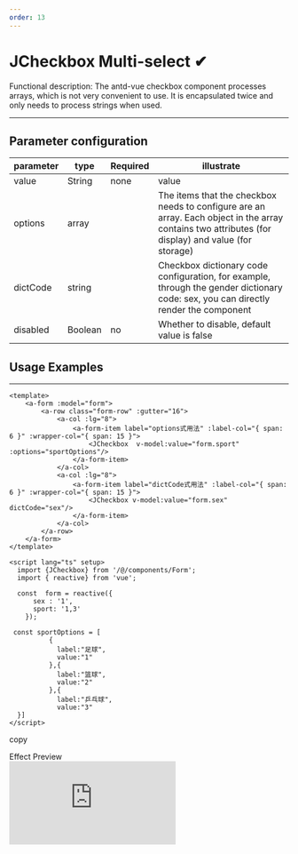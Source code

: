 ```yaml
---
order: 13
---
```


# JCheckbox Multi-select ✔

Functional description: The antd-vue checkbox component processes arrays, which is not very convenient to use. It is encapsulated twice and only needs to process strings when used.

---

## Parameter configuration

| parameter | type    | Required | illustrate                                                                                                                                          |
| --------- | ------- | -------- | --------------------------------------------------------------------------------------------------------------------------------------------------- |
| value     | String  | none     | value                                                                                                                                               |
| options   | array   |          | The items that the checkbox needs to configure are an array. Each object in the array contains two attributes (for display) and value (for storage) |
| dictCode  | string  |          | Checkbox dictionary code configuration, for example, through the gender dictionary code: sex, you can directly render the component                 |
| disabled  | Boolean | no       | Whether to disable, default value is false                                                                                                          |

## Usage Examples

---

```
<template>
    <a-form :model="form">
        <a-row class="form-row" :gutter="16">
            <a-col :lg="8">
                <a-form-item label="options式用法" :label-col="{ span: 6 }" :wrapper-col="{ span: 15 }">
                    <JCheckbox  v-model:value="form.sport" :options="sportOptions"/>
                </a-form-item>
            </a-col>
            <a-col :lg="8">
                <a-form-item label="dictCode式用法" :label-col="{ span: 6 }" :wrapper-col="{ span: 15 }">
                    <JCheckbox v-model:value="form.sex" dictCode="sex"/>
                </a-form-item>
            </a-col>
        </a-row>
    </a-form>
</template>

<script lang="ts" setup>
  import {JCheckbox} from '/@/components/Form';
  import { reactive} from 'vue';

  const  form = reactive({
      sex : '1',
      sport: '1,3'
    });

 const sportOptions = [
          {
            label:"足球",
            value:"1"
          },{
            label:"篮球",
            value:"2"
          },{
            label:"乒乓球",
            value:"3"
  }]
</script>
```

copy

Effect Preview  
![](https://lfs.k.topthink.com/lfs/f89eeb1de5093ee00d7171af731cd0b81d898c5d445447fee421430446045b91.dat)
